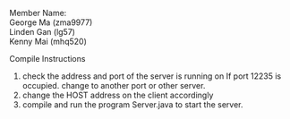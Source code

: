 Member Name:<br>
George Ma (zma9977)<br>
Linden Gan (lg57)<br>
Kenny Mai (mhq520)<br>


Compile Instructions <br>
 1. check the address and port of the server is running on If port 12235 is occupied. change to another port or other server.
 2. change the HOST address on the client accordingly
 3. compile and run the program Server.java to start the server.
